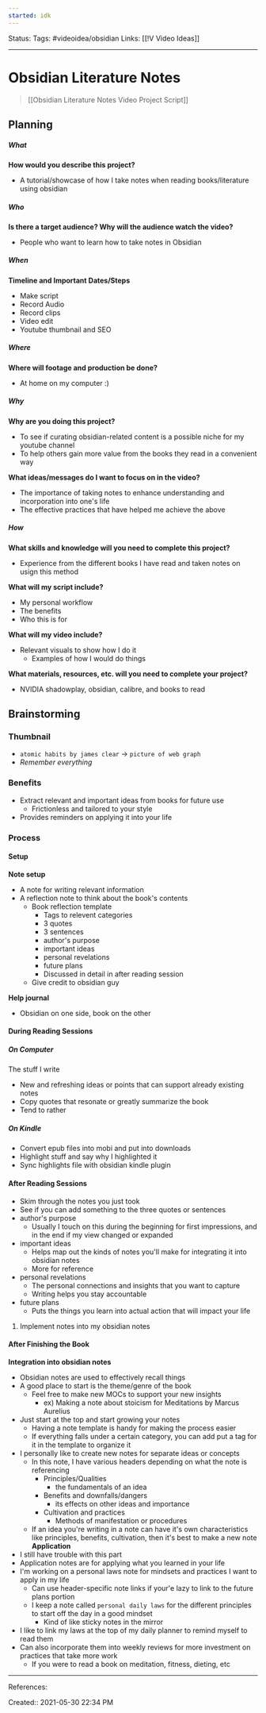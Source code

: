 ```yaml
---
started: idk
---
```

Status:
Tags: #videoidea/obsidian
Links: [[!V Video Ideas]]
___
# Obsidian Literature Notes
> [[Obsidian Literature Notes Video Project Script]]
## Planning
##### What
**How would you describe this project?**
- A tutorial/showcase of how I take notes when reading books/literature using obsidian

##### Who
**Is there a target audience? Why will the audience watch the video?**
- People who want to learn how to take notes in Obsidian

##### When
**Timeline and Important Dates/Steps**
- Make script
- Record Audio
- Record clips
- Video edit
- Youtube thumbnail and SEO

##### Where
**Where will footage and production be done?**
- At home on my computer :)

##### Why 
**Why are you doing this project?**
- To see if curating obsidian-related content is a possible niche for my youtube channel
- To help others gain more value from the books they read in a convenient way

**What ideas/messages do I want to focus on in the video?**
- The importance of taking notes to enhance understanding and incorporation into one's life
- The effective practices that have helped me achieve the above

##### How
**What skills and knowledge will you need to complete this project?**
- Experience from the different books I have read and taken notes on usign this method

**What will my script include?**
- My personal workflow
- The benefits
- Who this is for

**What will my video include?**
- Relevant visuals to show how I do it
	- Examples of how I would do things

**What materials, resources, etc. will you need to complete your project?**
- NVIDIA shadowplay, obsidian, calibre, and books to read
## Brainstorming
### Thumbnail
-  `atomic habits by james clear` -> `picture of web graph`
- *Remember everything*
### Benefits
- Extract relevant and important ideas from books for future use
	- Frictionless and tailored to your style
- Provides reminders on applying it into your life
### Process
#### Setup
**Note setup**
- A note for writing relevant information
- A reflection note to think about the book's contents
	- Book reflection template
		- Tags to relevent categories
		- 3 quotes
		- 3 sentences
		- author's purpose
		- important ideas
		- personal revelations
		- future plans
		- Discussed in detail in after reading session
	- Give credit to obsidian guy

**Help journal**
- Obsidian on one side, book on the other
	
#### During Reading Sessions
##### On Computer
The stuff I write
- New and refreshing ideas or points that can support already existing notes
- Copy quotes that resonate or greatly summarize the book
- Tend to rather 
##### On Kindle
- Convert epub files into mobi and put into downloads
- Highlight stuff and say why I highlighted it
- Sync highlights file with obsidian kindle plugin
#### After Reading Sessions
- Skim through the notes you just took
- See if you can add something to the three quotes or sentences
- author's purpose
	- Usually I touch on this during the beginning for first impressions, and in the end if my view changed or expanded
- important ideas
	- Helps map out the kinds of notes you'll make for integrating it into obsidian notes
	- More for reference
- personal revelations
	- The personal connections and insights that you want to capture
	- Writing helps you stay accountable
- future plans
	- Puts the things you learn into actual action that will impact your life
1. Implement notes into my obsidian notes
#### After Finishing the Book
**Integration into obsidian notes**
- Obsidian notes are used to effectively recall things
- A good place to start is the theme/genre of the book
	- Feel free to make new MOCs to support your new insights
		- ex) Making a note about stoicism for Meditations by Marcus Aurelius
- Just start at the top and start growing your notes
	- Having a note template is handy for making the process easier
	- If everything falls under a certain category, you can add put a tag for it in the template to organize it
- I personally like to create new notes for separate ideas or concepts
	- In this note, I have various headers depending on what the note is referencing
		- Principles/Qualities
			-  the fundamentals of an idea
		- Benefits and downfalls/dangers
			-  its effects on other ideas and importance
		- Cultivation and practices
			- Methods of manifestation or procedures
	- If an idea you're writing in a note can have it's own characteristics like principles, benefits, cultivation, then it's best to make a new note
**Application**
- I still have trouble with this part
- Application notes are for applying what you learned in your life
- I'm working on a personal laws note for mindsets and practices I want to apply in my life
	- Can use header-specific note links if your'e lazy to link to the future plans portion
	- I keep a note called `personal daily laws` for the different principles to start off the day in a good mindset
		- Kind of like sticky notes in the mirror
- I like to link my laws at the top of my daily planner to remind myself to read them
- Can also incorporate them into weekly reviews for more investment on practices that  take more work
	- If you were to read a book on meditation, fitness, dieting, etc
___
References:

Created:: 2021-05-30 22:34 PM